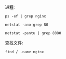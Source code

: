 进程:
```
ps -ef | grep nginx

netstat -ano|grep 80

netstat -pantu | grep 8080
```

查找文件:
```
find / -name nginx

```